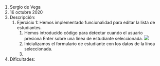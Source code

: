1. Sergio de Vega
2. 16 octubre 2020
3. Descripción:
   1. Ejercicio 1: Hemos implementado funcionalidad para editar la lista de estudiantes.
      1. Hemos introducido código para detectar cuando el usuario presiona Enter sobre una línea de estudiante seleccionada.
      ![]("images/Captura1.png")
      2. Inicializamos el formulario de estudiante con los datos de la línea seleccionada.
      3. 
4. Dificultades:

